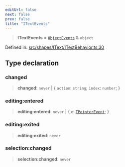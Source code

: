 ```yaml
---
editUrl: false
next: false
prev: false
title: "ITextEvents"
---
```


> **ITextEvents** = [`ObjectEvents`](/api/interfaces/objectevents/) & `object`

Defined in: [src/shapes/IText/ITextBehavior.ts:30](https://github.com/fabricjs/fabric.js/blob/b4f67b1cfd353d0e2763b168e07bce6b67895452/src/shapes/IText/ITextBehavior.ts#L30)

## Type declaration

### changed

> **changed**: `never` \| \{ `action`: `string`; `index`: `number`; \}

### editing:entered

> **editing:entered**: `never` \| \{ `e`: [`TPointerEvent`](/api/type-aliases/tpointerevent/); \}

### editing:exited

> **editing:exited**: `never`

### selection:changed

> **selection:changed**: `never`
